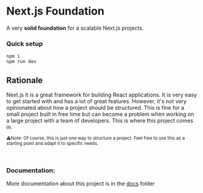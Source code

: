 # **Next.js Foundation**

A very **solid foundation** for a scalable Next.js projects.

### **Quick setup**

```
npm i
npm run dev
```

## **Rationale**

Next.js it is a great framework for building React applications. It is very easy to get started with and has a lot of great features. However, it's not very opinionated about how a project should be structured. This is fine for a small project built in free time but can become a problem when working on a large project with a team of developers. This is where this project comes in.

<sub>⚠️Note: Of course, this is just one way to structure a project. Feel free to use this as a starting point and adapt it to specific needs.</sub>

<br>

### **Documentation:**

More documentation about this project is in the [docs](./docs/01-INTRO.md) folder

